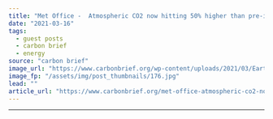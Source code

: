 ```yaml
---
title: "Met Office -  Atmospheric CO2 now hitting 50% higher than pre-industrial levels"
date: "2021-03-16"
tags: 
  - guest posts
  - carbon brief
  - energy
source: "carbon brief"
image_url: "https://www.carbonbrief.org/wp-content/uploads/2021/03/Earth-atmosphere-and-night-sky-583x372.jpg"
image_fp: "/assets/img/post_thumbnails/176.jpg"
lead: ""
article_url: "https://www.carbonbrief.org/met-office-atmospheric-co2-now-hitting-50-higher-than-pre-industrial-levels"
---
```


---
